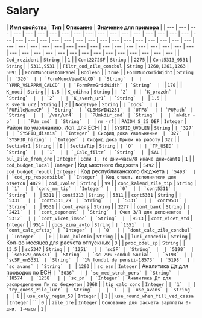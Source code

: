 # Salary

| **Имя свойства** | **Тип** | **Описание** | **Значение для примера** |
| --- | --- | --- | --- | --- | --- | --- | --- | --- | --- | --- | --- | --- | --- | --- | --- | --- | --- | --- | --- | --- | --- | --- | --- | --- | --- | --- | --- | --- | --- | --- | --- | --- | --- | --- | --- | --- | --- | --- | --- | --- | --- | --- | --- | --- | --- | --- | --- | --- | --- | --- | --- | --- | --- | --- | --- | --- | --- | --- | --- | --- | --- | --- | --- |
| `Cod_rezident` | `String` |  | `1` |
| `Cont2272SF` | `String`  |  | `2275` |
| `Cont5313_9531` | `String`  |  | `5311,9531`  |
| `Filtr_cod_zile_concbul` | `String`  | `1260,1261,1263` | `5091`  |
| `FormMuncCustomPanel` | `Boolean` |  | `true`  |
| `FormMuncGridWidht` | `String`  |  `` | `320`  |
| `FormMuncViewCALCD` | `String`  |  | `YPMR_VSLRPRM_CALCD` |
| `FormPrmGridWidth` | `String`  |  `` | `170`  |
| `K_noci` | `String`  |  | `1.5`  |
| `K_odihna` | `String`  |  `` | `2`  |
| `K_prazdn` | `String`  |  | `2`  |
| `K_sverh_ur1` | `String`  |  `` | `1.5`  |
| `K_sverh_ur2` | `String` |  | `2` |
| `NodeType` | `String`  |  `` | `Docs`  |
| `PUFileNameCP` | `String`  | `CL8MSWIN1251`  | `UTF8`  |
| `PUPath` | `String`  |  | `/var/un4`  |
| `PUmkdir_cmd` | `String`  |  | `mkdir -p`  |
| `PUm_cmd` | `String`  |  `` | `rm -rf`  |
| `RAION_S_25_DEF` | `Integer` | Район по умолчанию. Исп. для ЕСН  | `1`  |
| `SYSFID_UVOLEN` | `String`  |  `` | `327`  |
| `SYSFID_dismis` | `Integer` | Сисфид дока Увольнение  | `327`  |
| `SYSFID_hiring` | `Integer` | Сисфид дока Прием на работу `` | `322`  |
| `SectiaGr1` | `String`  |  | `I`  |
| `SectiaTip` | `String`  |  `` | `O`  |
| `TP_USED` | `String`  |  | `1`  |
| `_Calc_filtr` | `String`  |  `` | `SAL`  |
| `bul_zile_from_ore` | `Integer` | `Если 1, то дни=часы/8 иначе дни=cant1`  | `1`  |
| `cod_budget_local` | `Integer` | Код местного бюджета  | `5492`  |
| `cod_budget_republ` | `Integer` | Код республиканского бюджета `` | `5493`  |
| `cod_rp_responsible` | `Integer` | Код ответ. исполнителя для отчетов `` | `4879`  |
| `cod_uvolen` | `String`  |  | `99`  |
| `conc_kalend_zile_tip` | `String`  |  `` | `1`  |
| `conc_mm_tip` | `Integer` |  | `0`  |
| `cont5311` | `String`  |  `` | `5311`  |
| `cont5313` | `String`  |  | `5311`  |
| `cont5331` | `String`  |  `` | `5331`  |
| `cont5331_29` | `String`  |  | `5331`  |
| `cont9531` | `String`  |  `` | `9531`  |
| `cont_avans` | `String`  |  | `2277`  |
| `cont_bank` | `String`  |  `` | `2421`  |
| `cont_deponent` | `String`  | Счет З/П для депонентов  | `5312`  |
| `cont_vicet_imsoc` | `String`  |  `` | `9513`  |
| `cont_vicet_std` | `Integer` |  | `9514`  |
| `docs_zima_avto` | `String`  |  `` | `1551`  |
| `dont_calc_cfstaj` | `Integer` |  | `0`  |
| `dont_calc_zile_concbul` | `Integer` |  `` | `0`  |
| `luni_buletin` | `String`  |  | `6`  |
| `luni_concediu` | `String`  | Кол-во месяцев для расчета отпускных | `3`  |
| `proc_zdel_zp` | `String`  |  | `13.5`  |
| `sc5347` | `String`  |  `` | `1251`  |
| `scSF` | `String`  |  | `5198`  |
| `scSF29_on5331` | `String`  | `sc 29% Fondul Social`  | `5198`  |
| `scSF_on5331` | `String`  | `1% fondul de pensii-18573`  | `5198`  |
| `sc_avans` | `String`  |  `` | `1293`  |
| `sc_esn` | `Integer` | Аналитика Дт для проводок по ЕСН `` | `5036`  |
| `sc_med_strah_pers` | `String`  | `18574`  | `1258`  |
| `sc_pn` | `Integer` | Аналитика Дт для распределения Пн по бюджетам `` | `3968`  |
| `tip_calc_conc` | `Integer` |  `` | `1`  |
| `try_quess_zile_lucr` | `String`  |  | `1` |
| `use_avans` | `String`  |  `` | `1` |
| `use_only_regim_58` | `Integer` |  | `1` |
| `use_round_when_fill_ved_cassa` | `Integer` |  `` | `0`  |
| `zile_ore` | `Integer` | `Основание для расчета зарплаты 0-дни, 1-часы`  | `1` |

